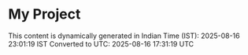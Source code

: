 # My Project

This content is dynamically generated in Indian Time (IST): 2025-08-16 23:01:19 IST
Converted to UTC: 2025-08-16 17:31:19 UTC
